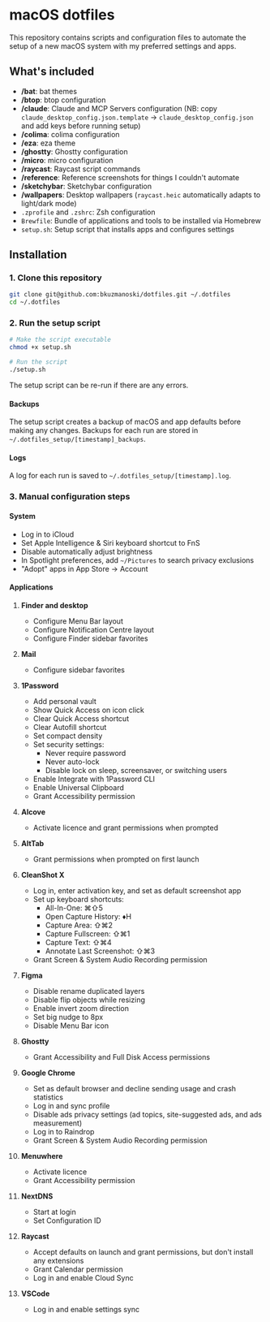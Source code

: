 # macOS dotfiles

This repository contains scripts and configuration files to automate the setup of a new macOS system with my preferred settings and apps.

## What's included

- **/bat**: bat themes
- **/btop**: btop configuration
- **/claude**: Claude and MCP Servers configuration (NB: copy `claude_desktop_config.json.template` → `claude_desktop_config.json` and add keys before running setup)
- **/colima**: colima configuration
- **/eza**: eza theme
- **/ghostty**: Ghostty configuration
- **/micro**: micro configuration
- **/raycast**: Raycast script commands
- **/reference**: Reference screenshots for things I couldn't automate
- **/sketchybar**: Sketchybar configuration
- **/wallpapers**: Desktop wallpapers (`raycast.heic` automatically adapts to light/dark mode)
- `.zprofile` and `.zshrc`: Zsh configuration
- `Brewfile`: Bundle of applications and tools to be installed via Homebrew
- `setup.sh`: Setup script that installs apps and configures settings

## Installation

### 1. Clone this repository

```zsh
git clone git@github.com:bkuzmanoski/dotfiles.git ~/.dotfiles
cd ~/.dotfiles
```

### 2. Run the setup script

```zsh
# Make the script executable
chmod +x setup.sh

# Run the script
./setup.sh
```

The setup script can be re-run if there are any errors.

#### Backups

The setup script creates a backup of macOS and app defaults before making any changes. Backups for each run are stored in `~/.dotfiles_setup/[timestamp]_backups`.

#### Logs

A log for each run is saved to `~/.dotfiles_setup/[timestamp].log`.

### 3. Manual configuration steps

#### System

- Log in to iCloud
- Set Apple Intelligence & Siri keyboard shortcut to FnS
- Disable automatically adjust brightness
- In Spotlight preferences, add `~/Pictures` to search privacy exclusions
- "Adopt" apps in App Store → Account

#### Applications

1. **Finder and desktop**

   - Configure Menu Bar layout
   - Configure Notification Centre layout
   - Configure Finder sidebar favorites

2. **Mail**

   - Configure sidebar favorites

3. **1Password**

   - Add personal vault
   - Show Quick Access on icon click
   - Clear Quick Access shortcut
   - Clear Autofill shortcut
   - Set compact density
   - Set security settings:
     - Never require password
     - Never auto-lock
     - Disable lock on sleep, screensaver, or switching users
   - Enable Integrate with 1Password CLI
   - Enable Universal Clipboard
   - Grant Accessibility permission

4. **Alcove**

   - Activate licence and grant permissions when prompted

5. **AltTab**

   - Grant permissions when prompted on first launch

6. **CleanShot X**

   - Log in, enter activation key, and set as default screenshot app
   - Set up keyboard shortcuts:
     - All-In-One: ⌘⇧5
     - Open Capture History: ♦︎H
     - Capture Area: ⇧⌘2
     - Capture Fullscreen: ⇧⌘1
     - Capture Text: ⇧⌘4
     - Annotate Last Screenshot: ⇧⌘3
   - Grant Screen & System Audio Recording permission

7. **Figma**

   - Disable rename duplicated layers
   - Disable flip objects while resizing
   - Enable invert zoom direction
   - Set big nudge to 8px
   - Disable Menu Bar icon

8. **Ghostty**

   - Grant Accessibility and Full Disk Access permissions

9. **Google Chrome**

   - Set as default browser and decline sending usage and crash statistics
   - Log in and sync profile
   - Disable ads privacy settings (ad topics, site-suggested ads, and ads measurement)
   - Log in to Raindrop
   - Grant Screen & System Audio Recording permission

10. **Menuwhere**

    - Activate licence
    - Grant Accessibility permission

11. **NextDNS**

    - Start at login
    - Set Configuration ID

12. **Raycast**

    - Accept defaults on launch and grant permissions, but don't install any extensions
    - Grant Calendar permission
    - Log in and enable Cloud Sync

13. **VSCode**

    - Log in and enable settings sync
